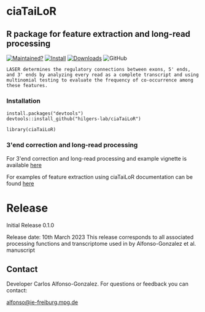 # ciaTaiLoR
## R package for feature extraction and long-read processing
<!-- badges: start -->

[![Maintained?](https://img.shields.io/badge/Maintained%3F-Yes-brightgreen)](https://github.com/hilgers-lab/ciaTaiLoR/graphs/contributors)
[![Install](https://img.shields.io/badge/Install-Github-brightgreen)](#installation)
  [![Downloads](https://img.shields.io/github/downloads/hilgers-lab/ciaTaiLoR/total)]()
  ![GitHub](https://img.shields.io/github/license/hilgers-lab/ciaTaiLoR)
  <!-- badges: end -->

    LASER determines the regulatory connections between exons, 5' ends, and 3' ends by analyzing every read as a complete transcript and using multinomial testing to evaluate the frequency of co-occurrence among these features.


  ### Installation

  ```
  install.packages("devtools")
  devtools::install_github("hilgers-lab/ciaTaiLoR")
  ```

  ```
  library(ciaTaiLoR)
  ```
  ### 3'end correction and long-read processing

  For 3'end correction and long-read processing and example vignette is available [here](https://hilgers-lab.github.io/polyADataBase/docs/polyADatabase.html)
  
  For examples of feature extraction using ciaTaiLoR documentation can be found [here](https://hilgers-lab.github.io/ciaFeatures/docs/ciaFeatureExtraction.html) 
  
# Release

Initial Release 0.1.0

Release date: 10th March 2023
This release corresponds to all associated processing functions and transcriptome used in by Alfonso-Gonzalez et al. manuscript

## Contact

Developer Carlos Alfonso-Gonzalez. For questions or feedback you can contact:

alfonso@ie-freiburg.mpg.de

